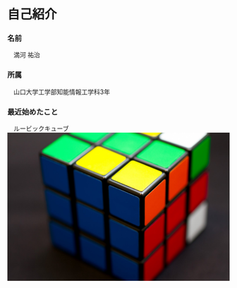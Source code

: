 # 自己紹介    
### 名前<br>
　満河 祐治<br>
### 所属<br>
　山口大学工学部知能情報工学科3年<br>
### 最近始めたこと<br>
　ルービックキューブ  
![ルービックキューブ](rubiku.jpg)

